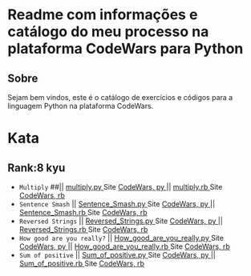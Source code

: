 # Readme com informações e catálogo do meu processo na plataforma CodeWars para Python

## Sobre
Sejam bem vindos, este é o catálogo de exercícios e códigos para a linguagem Python na plataforma CodeWars.

# Kata
## Rank:8 kyu

* `Multiply` 
##|| [  multiply.py  ](https://github.com/arthurddduarte86/CodeWars-Py/blob/main/Code-Py/Multiply.py)  Site [CodeWars, py  ](https://www.codewars.com/kata/50654ddff44f800200000004/train/python)  ||  [  multiply.rb  ](https://github.com/arthurddduarte86/CodeWars/blob/main/Code-Rb/Multiply.rb)  Site [CodeWars, rb  ](https://www.codewars.com/kata/50654ddff44f800200000004/train/ruby)
* `Sentence Smash` || [  Sentence_Smash.py  ](https://github.com/arthurddduarte86/CodeWars/blob/main/Code-Py/Sentence_Smash.py)  Site [CodeWars, py  ](https://www.codewars.com/kata/53dc23c68a0c93699800041d/train/python)  ||  [  Sentence_Smash.rb  ](https://github.com/arthurddduarte86/CodeWars/blob/main/Code-Rb/Sentence_Smash.rb)  Site [CodeWars, rb  ](https://www.codewars.com/kata/53dc23c68a0c93699800041d/train/ruby)
* `Reversed Strings` || [  Reversed_Strings.py  ](https://github.com/arthurddduarte86/CodeWars/blob/main/Code-Py/Reversed_Strings.py)  Site [CodeWars, py  ](https://www.codewars.com/kata/5168bb5dfe9a00b126000018/train/python)  ||  [  Reversed_Strings.rb  ](https://github.com/arthurddduarte86/CodeWars/blob/main/Code-Rb/Reversed_Strings.rb)  Site [CodeWars, rb  ](https://www.codewars.com/kata/5168bb5dfe9a00b126000018/train/ruby)
* `How good are you really?` || [  How_good_are_you_really.py  ](https://github.com/arthurddduarte86/CodeWars/blob/main/Code-Py/How_good_are_you_really.py)  Site [CodeWars, py  ](https://www.codewars.com/kata/5601409514fc93442500010b/train/python)  ||  [  How_good_are_you_really.rb  ](https://github.com/arthurddduarte86/CodeWars/blob/main/Code-Rb/How_good_are_you_really.rb)  Site [CodeWars, rb  ](https://www.codewars.com/kata/5601409514fc93442500010b/train/ruby)
* `Sum of positive` || [  Sum_of_positive.py  ](https://github.com/arthurddduarte86/CodeWars/blob/main/Code-Py/Sum_of_Positive.py)  Site [CodeWars, py  ](https://www.codewars.com/kata/5715eaedb436cf5606000381/train/python)  ||  [  Sum_of_positive.rb  ](https://github.com/arthurddduarte86/CodeWars/blob/main/Code-Rb/Sum_of_Positive.rb)  Site [CodeWars, rb  ](https://www.codewars.com/kata/5715eaedb436cf5606000381/train/ruby)
